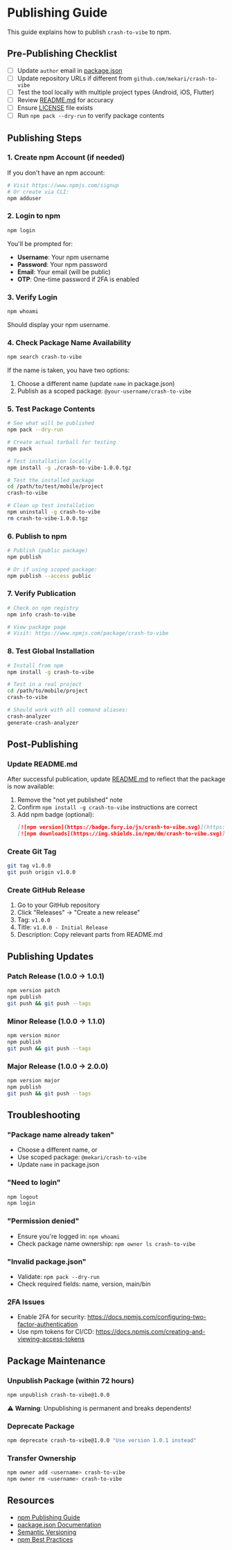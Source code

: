 # Publishing Guide

This guide explains how to publish `crash-to-vibe` to npm.

## Pre-Publishing Checklist

- [ ] Update `author` email in [package.json](package.json)
- [ ] Update repository URLs if different from `github.com/mekari/crash-to-vibe`
- [ ] Test the tool locally with multiple project types (Android, iOS, Flutter)
- [ ] Review [README.md](README.md) for accuracy
- [ ] Ensure [LICENSE](LICENSE) file exists
- [ ] Run `npm pack --dry-run` to verify package contents

## Publishing Steps

### 1. Create npm Account (if needed)

If you don't have an npm account:
```bash
# Visit https://www.npmjs.com/signup
# Or create via CLI:
npm adduser
```

### 2. Login to npm

```bash
npm login
```

You'll be prompted for:
- **Username**: Your npm username
- **Password**: Your npm password
- **Email**: Your email (will be public)
- **OTP**: One-time password if 2FA is enabled

### 3. Verify Login

```bash
npm whoami
```

Should display your npm username.

### 4. Check Package Name Availability

```bash
npm search crash-to-vibe
```

If the name is taken, you have two options:
1. Choose a different name (update `name` in package.json)
2. Publish as a scoped package: `@your-username/crash-to-vibe`

### 5. Test Package Contents

```bash
# See what will be published
npm pack --dry-run

# Create actual tarball for testing
npm pack

# Test installation locally
npm install -g ./crash-to-vibe-1.0.0.tgz

# Test the installed package
cd /path/to/test/mobile/project
crash-to-vibe

# Clean up test installation
npm uninstall -g crash-to-vibe
rm crash-to-vibe-1.0.0.tgz
```

### 6. Publish to npm

```bash
# Publish (public package)
npm publish

# Or if using scoped package:
npm publish --access public
```

### 7. Verify Publication

```bash
# Check on npm registry
npm info crash-to-vibe

# View package page
# Visit: https://www.npmjs.com/package/crash-to-vibe
```

### 8. Test Global Installation

```bash
# Install from npm
npm install -g crash-to-vibe

# Test in a real project
cd /path/to/mobile/project
crash-to-vibe

# Should work with all command aliases:
crash-analyzer
generate-crash-analyzer
```

## Post-Publishing

### Update README.md

After successful publication, update [README.md](README.md) to reflect that the package is now available:

1. Remove the "not yet published" note
2. Confirm `npm install -g crash-to-vibe` instructions are correct
3. Add npm badge (optional):
   ```markdown
   [![npm version](https://badge.fury.io/js/crash-to-vibe.svg)](https://www.npmjs.com/package/crash-to-vibe)
   [![npm downloads](https://img.shields.io/npm/dm/crash-to-vibe.svg)](https://www.npmjs.com/package/crash-to-vibe)
   ```

### Create Git Tag

```bash
git tag v1.0.0
git push origin v1.0.0
```

### Create GitHub Release

1. Go to your GitHub repository
2. Click "Releases" → "Create a new release"
3. Tag: `v1.0.0`
4. Title: `v1.0.0 - Initial Release`
5. Description: Copy relevant parts from README.md

## Publishing Updates

### Patch Release (1.0.0 → 1.0.1)
```bash
npm version patch
npm publish
git push && git push --tags
```

### Minor Release (1.0.0 → 1.1.0)
```bash
npm version minor
npm publish
git push && git push --tags
```

### Major Release (1.0.0 → 2.0.0)
```bash
npm version major
npm publish
git push && git push --tags
```

## Troubleshooting

### "Package name already taken"
- Choose a different name, or
- Use scoped package: `@mekari/crash-to-vibe`
- Update `name` in package.json

### "Need to login"
```bash
npm logout
npm login
```

### "Permission denied"
- Ensure you're logged in: `npm whoami`
- Check package name ownership: `npm owner ls crash-to-vibe`

### "Invalid package.json"
- Validate: `npm pack --dry-run`
- Check required fields: name, version, main/bin

### 2FA Issues
- Enable 2FA for security: https://docs.npmjs.com/configuring-two-factor-authentication
- Use npm tokens for CI/CD: https://docs.npmjs.com/creating-and-viewing-access-tokens

## Package Maintenance

### Unpublish Package (within 72 hours)
```bash
npm unpublish crash-to-vibe@1.0.0
```

⚠️ **Warning**: Unpublishing is permanent and breaks dependents!

### Deprecate Package
```bash
npm deprecate crash-to-vibe@1.0.0 "Use version 1.0.1 instead"
```

### Transfer Ownership
```bash
npm owner add <username> crash-to-vibe
npm owner rm <username> crash-to-vibe
```

## Resources

- [npm Publishing Guide](https://docs.npmjs.com/cli/v8/commands/npm-publish)
- [package.json Documentation](https://docs.npmjs.com/cli/v8/configuring-npm/package-json)
- [Semantic Versioning](https://semver.org/)
- [npm Best Practices](https://docs.npmjs.com/packages-and-modules/contributing-packages-to-the-registry)